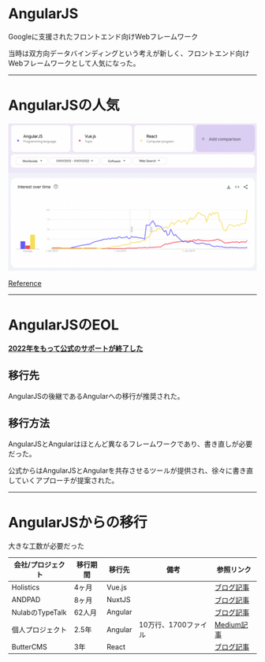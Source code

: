 # AngularJS

Googleに支援されたフロントエンド向けWebフレームワーク

当時は双方向データバインディングという考えが新しく、フロントエンド向けWebフレームワークとして人気になった。

---

# AngularJSの人気

![Google Trends of AngularJS](./.images/google-trends.png)

[Reference](https://trends.google.com/trends/explore?cat=32&date=2012-01-01%202022-01-01&q=%2Fm%2F0j45p7w,%2Fg%2F11c0vmgx5d,%2Fm%2F012l1vxv&hl=en-GB)

<!-- ピークが2027年ごろにあるということを強調した画像にした方が良さそう -->

---

# AngularJSのEOL

**[2022年をもって公式のサポートが終了した](https://docs.angularjs.org/misc/version-support-status)**

## 移行先

AngularJSの後継であるAngularへの移行が推奨された。

## 移行方法

AngularJSとAngularはほとんど異なるフレームワークであり、書き直しが必要だった。

公式からはAngularJSとAngularを共存させるツールが提供され、徐々に書き直していくアプローチが提案された。

---

# AngularJSからの移行

大きな工数が必要だった

| 会社/プロジェクト | 移行期間 | 移行先 | 備考 | 参照リンク |
|-----------------|---------|-------|------|----------|
| Holistics | 4ヶ月 | Vue.js | | [ブログ記事](https://www.holistics.io/blog/why-and-how-we-migrated-from-angularjs-to-vuejs/) |
| ANDPAD | 8ヶ月 | NuxtJS | | [ブログ記事](https://tech.andpad.co.jp/entry/2021/03/11/170000) |
| NulabのTypeTalk | 62人月 | Angular | | [ブログ記事](https://nulab.com/ja/blog/typetalk/things-we-did-on-angular-migration/) |
| 個人プロジェクト | 2.5年 | Angular | 10万行、1700ファイル | [Medium記事](https://medium.com/@rochat.aurelia/from-angularjs-to-angular-a-2-years-journey-5afcebe050a8) |
| ButterCMS | 3年 | React | | [ブログ記事](https://buttercms.com/blog/migrating-from-angularjs-to-react/) |
